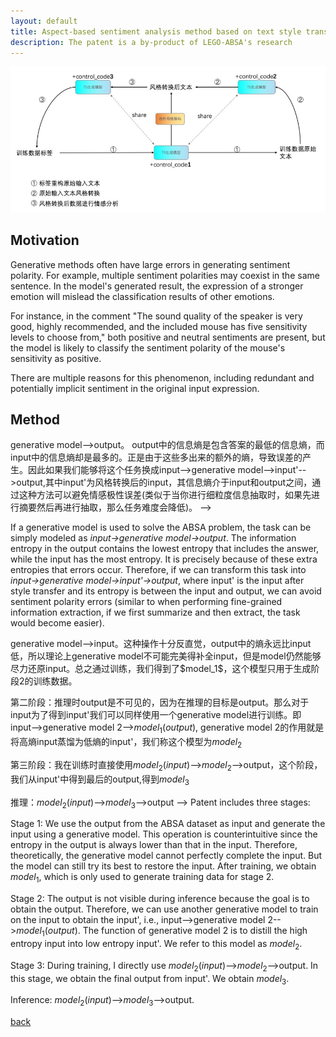 ```yaml
---
layout: default
title: Aspect-based sentiment analysis method based on text style transfer
description: The patent is a by-product of LEGO-ABSA's research
---
```


![Link](figure/patent1.jpg)

## Motivation

Generative methods often have large errors in generating sentiment polarity. For example, multiple sentiment polarities may coexist in the same sentence. In the model's generated result, the expression of a stronger emotion will mislead the classification results of other emotions.

For instance, in the comment "The sound quality of the speaker is very good, highly recommended, and the included mouse has five sensitivity levels to choose from," both positive and neutral sentiments are present, but the model is likely to classify the sentiment polarity of the mouse's sensitivity as positive.

There are multiple reasons for this phenomenon, including redundant and potentially implicit sentiment in the original input expression.

## Method
<!-- 
如果使用生成式模型解决ABSA问题，那么这个任务可以简单建模为input-->generative model-->output。 output中的信息熵是包含答案的最低的信息熵，而input中的信息熵却是最多的。正是由于这些多出来的额外的熵，导致误差的产生。因此如果我们能够将这个任务换成input-->generative model-->input'-->output,其中input'为风格转换后的input，其信息熵介于input和output之间，通过这种方法可以避免情感极性误差(类似于当你进行细粒度信息抽取时，如果先进行摘要然后再进行抽取，那么任务难度会降低)。 -->
If a generative model is used to solve the ABSA problem, the task can be simply modeled as *input->generative model->output*. The information entropy in the output contains the lowest entropy that includes the answer, while the input has the most entropy. It is precisely because of these extra entropies that errors occur. Therefore, if we can transform this task into *input->generative model->input'->output*, where input' is the input after style transfer and its entropy is between the input and output, we can avoid sentiment polarity errors (similar to when performing fine-grained information extraction, if we first summarize and then extract, the task would become easier).

<!-- 专利包含3个阶段

第一阶段：我们使用ABSA数据集的output-->generative model-->input。这种操作十分反直觉，output中的熵永远比input低，所以理论上generative model不可能完美得补全input，但是model仍然能够尽力还原input。总之通过训练，我们得到了$model_1$，这个模型只用于生成阶段2的训练数据。

第二阶段：推理时output是不可见的，因为在推理的目标是output。那么对于input为了得到input'我们可以同样使用一个generative model进行训练。即input-->generative model 2-->$model_1(output)$,  generative model 2的作用就是将高熵input蒸馏为低熵的input'，我们称这个模型为$model_2$

第三阶段：我在训练时直接使用$model_2(input)$-->$model_2$-->output，这个阶段，我们从input'中得到最后的output,得到$model_3$

推理：$model_2(input)$-->$model_3$-->output -->
Patent includes three stages:

Stage 1: We use the output from the ABSA dataset as input and generate the input using a generative model. This operation is counterintuitive since the entropy in the output is always lower than that in the input. Therefore, theoretically, the generative model cannot perfectly complete the input. But the model can still try its best to restore the input. After training, we obtain $model_1$, which is only used to generate training data for stage 2.

Stage 2: The output is not visible during inference because the goal is to obtain the output. Therefore, we can use another generative model to train on the input to obtain the input', i.e., input-->generative model 2-->$model_1(output)$. The function of generative model 2 is to distill the high entropy input into low entropy input'. We refer to this model as $model_2$.

Stage 3: During training, I directly use $model_2(input)$-->$model_2$-->output. In this stage, we obtain the final output from input'. We obtain $model_3$.

Inference: $model_2(input)$-->$model_3$-->output.

[back](./)
